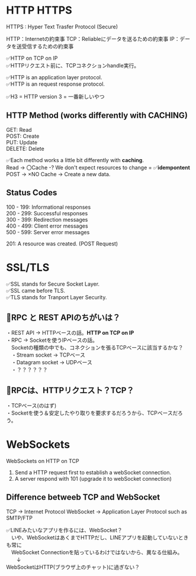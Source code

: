 # HTTP HTTPS

HTTPS : Hyper Text Trasfer Protocol (Secure)

HTTP：Internetの約束事
TCP：Reliableにデータを送るための約束事
IP：データを送受信するための約束事

✅HTTP on TCP on IP<br>
✅HTTPリクエスト前に、TCPコネクションhandle実行。

✅HTTP is an application layer protocol.<br>
✅HTTP is an request response protocol.

✅H3 = HTTP version 3 = 一番新しいやつ

## HTTP Method (works differently with CACHING)
GET:    Read<br>
POST:   Create<br>
PUT:    Update<br>
DELETE: Delete

✅Each method works a little bit differently with **caching**.<br>
Read → 〇Cache -? We don't expect resources to change = ✅**idempontent**<br>
POST → ×NO Cache -> Create a new data.

## Status Codes
100 - 199: Informational responses<br>
200 - 299: Successful responses<br>
300 - 399: Redirection messages<br>
400 - 499: Client error messages<br>
500 - 599: Server error messages<br>

201: A resource was created. (POST Request)


# SSL/TLS
✅SSL stands for Secure Socket Layer.<br>
✅SSL came before TLS.<br>
✅TLS stands for Tranport Layer Security.

## 🔴RPC と REST APIのちがいは？<br>
・REST API -> HTTPベースの話。**HTTP on TCP on IP**<br>
・RPC -> Socketを使うIPベースの話。<br>
　Socketの種類の中でも、コネクションを張るTCPベースに該当するかな？<br>
　・Stream socket -> TCPベース<br>
　・Datagram socket -> UDPベース<br>
　・？？？？？？

## 🔴RPCは、HTTPリクエスト？TCP？
・TCPベース(のはず)<br>
・Socketを使う＆安定したやり取りを要求するだろうから、TCPベースだろう。

# WebSockets

WebSockets on HTTP on TCP

1. Send a HTTP request first to establish a webSocket connection.
2. A server respond with 101 (upgrade it to webSocket connection)

## Difference betweeb TCP and WebSocket

TCP -> Internet Protocol
WebSocket -> Application Layer Protocol such as SMTP/FTP

✅LINEみたいなアプリを作るには、WebSocket？<br>
　いや、WebSocketはあくまでHTTPだし、LINEアプリを起動していないときも常に<br>
　WebSocket Connectionを貼っているわけではないから、異なる仕組み。<br>
　　↓<br>
WebSocketはHTTP(ブラウザ上のチャット)に過ぎない？

